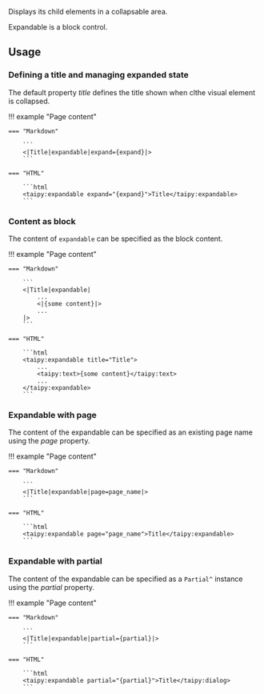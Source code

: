 Displays its child elements in a collapsable area.

Expandable is a block control.

## Usage

### Defining a title and managing expanded state

The default property _title_ defines the title shown when clthe visual element is collapsed.

!!! example "Page content"

    === "Markdown"

        ```
        <|Title|expandable|expand={expand}|>
        ```
  
    === "HTML"

        ```html
        <taipy:expandable expand="{expand}">Title</taipy:expandable>
        ```

### Content as block

The content of `expandable` can be specified as the block content.

!!! example "Page content"

    === "Markdown"

        ```
        <|Title|expandable|
            ...
            <|{some content}|>
            ...
        |>
        ```
  
    === "HTML"

        ```html
        <taipy:expandable title="Title">
            ...
            <taipy:text>{some content}</taipy:text>
            ...
        </taipy:expandable>
        ```

### Expandable with page

The content of the expandable can be specified as an existing page name using the _page_ property.

!!! example "Page content"

    === "Markdown"

        ```
        <|Title|expandable|page=page_name|>
        ```
  
    === "HTML"

        ```html
        <taipy:expandable page="page_name">Title</taipy:expandable>
        ```

### Expandable with partial

The content of the expandable can be specified as a `Partial^` instance using the _partial_ property.

!!! example "Page content"

    === "Markdown"

        ```
        <|Title|expandable|partial={partial}|>
        ```
  
    === "HTML"

        ```html
        <taipy:expandable partial="{partial}">Title</taipy:dialog>
        ```
